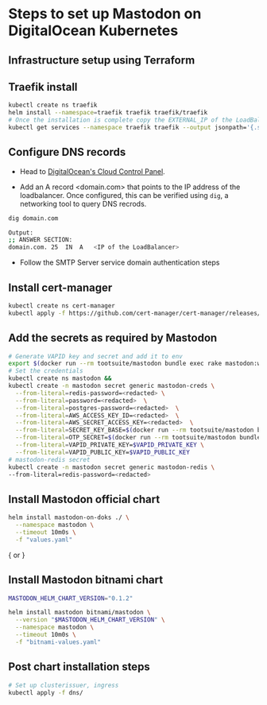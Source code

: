 # Steps to set up Mastodon on DigitalOcean Kubernetes

##  Infrastructure setup using Terraform



##  Traefik install

```bash
kubectl create ns traefik
helm install --namespace=traefik traefik traefik/traefik
# Once the installation is complete copy the EXTERNAL_IP of the LoadBalancer as we need this to configure our DNS records
kubectl get services --namespace traefik traefik --output jsonpath='{.status.loadBalancer.ingress[0].ip}'
```

## Configure DNS records

- Head to [DigitalOcean's Cloud Control Panel](https://cloud.digitalocean.com/networking/domains).

- Add an A record <domain.com> that points to the IP address of the loadbalancer. Once configured, this can be verified using `dig`, a networking tool to query DNS recrods.
```bash
dig domain.com

Output:
;; ANSWER SECTION:
domain.com.	25	IN	A	<IP of the LoadBalancer>
```

- Follow the SMTP Server service domain authentication steps

<insert blog or screenrecording>


## Install cert-manager
```bash
kubectl create ns cert-manager
kubectl apply -f https://github.com/cert-manager/cert-manager/releases/download/v1.9.1/cert-manager.yaml
```

## Add the secrets as required by Mastodon
```bash
# Generate VAPID key and secret and add it to env
export $(docker run --rm tootsuite/mastodon bundle exec rake mastodon:webpush:generate_vapid_key)
# Set the credentials
kubectl create ns mastodon && 
kubectl create -n mastodon secret generic mastodon-creds \
  --from-literal=redis-password=<redacted> \
  --from-literal=password=<redacted>  \
  --from-literal=postgres-password=<redacted>  \
  --from-literal=AWS_ACCESS_KEY_ID=<redacted>  \
  --from-literal=AWS_SECRET_ACCESS_KEY=<redacted>  \
  --from-literal=SECRET_KEY_BASE=$(docker run --rm tootsuite/mastodon bundle exec rake secret) \
  --from-literal=OTP_SECRET=$(docker run --rm tootsuite/mastodon bundle exec rake secret) \
  --from-literal=VAPID_PRIVATE_KEY=$VAPID_PRIVATE_KEY \
  --from-literal=VAPID_PUBLIC_KEY=$VAPID_PUBLIC_KEY
# mastodon-redis secret
kubectl create -n mastodon secret generic mastodon-redis \
--from-literal=redis-password=<redacted>
```

## Install Mastodon official chart
```bash
helm install mastodon-on-doks ./ \
  --namespace mastodon \
  --timeout 10m0s \
  -f "values.yaml"
 ```
{ or }
## Install Mastodon bitnami chart
```bash
MASTODON_HELM_CHART_VERSION="0.1.2"

helm install mastodon bitnami/mastodon \
  --version "$MASTODON_HELM_CHART_VERSION" \
  --namespace mastodon \
  --timeout 10m0s \
  -f "bitnami-values.yaml"
```

## Post chart installation steps
```bash
# Set up clusterissuer, ingress
kubectl apply -f dns/
```